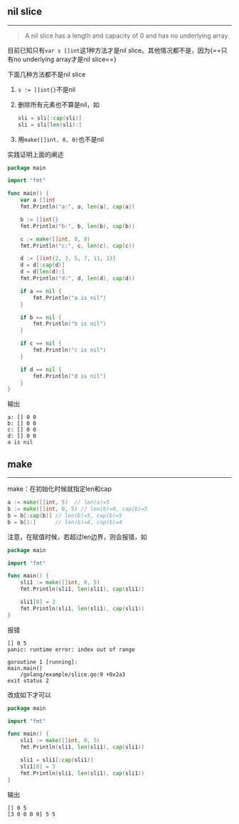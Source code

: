 ## **nil slice**

---

> A nil slice has a length and capacity of 0 and has no underlying array.

目前已知只有`var s []int`这1种方法才是nil slice。其他情况都不是，因为{==只有no underlying array才是nil slice==}

下面几种方法都不是nil slice

1. `s := []int{}`不是nil


2. 删除所有元素也不算是nil，如

	```go
	sli = sli[:cap(sli)]
	sli = sli[len(sli):]
	```

3. 用`make([]int, 0, 0)`也不是nil

实践证明上面的阐述

```go
package main

import "fmt"

func main() {
	var a []int
	fmt.Println("a:", a, len(a), cap(a))

	b := []int{}
	fmt.Println("b:", b, len(b), cap(b))

	c := make([]int, 0, 0)
	fmt.Println("c:", c, len(c), cap(c))

	d := []int{2, 3, 5, 7, 11, 13}
	d = d[:cap(d)]
	d = d[len(d):]
	fmt.Println("d:", d, len(d), cap(d))

	if a == nil {
		fmt.Println("a is nil")
	}

	if b == nil {
		fmt.Println("b is nil")
	}

	if c == nil {
		fmt.Println("c is nil")
	}

	if d == nil {
		fmt.Println("d is nil")
	}
}
```

输出

```text
a: [] 0 0
b: [] 0 0
c: [] 0 0
d: [] 0 0
a is nil
```

## **make**

---

make：在初始化时候就指定len和cap

```go
a := make([]int, 5)  // len(a)=5
b := make([]int, 0, 5) // len(b)=0, cap(b)=5
b = b[:cap(b)] // len(b)=5, cap(b)=5
b = b[1:]      // len(b)=4, cap(b)=4
```

注意，在赋值时候，若超过len边界，则会报错，如

```go
package main

import "fmt"

func main() {
    sli1 := make([]int, 0, 5)
    fmt.Println(sli1, len(sli1), cap(sli1))

    sli1[0] = 3
    fmt.Println(sli1, len(sli1), cap(sli1))
}
```

报错

```text
[] 0 5
panic: runtime error: index out of range

goroutine 1 [running]:
main.main()
    /golang/example/slice.go:9 +0x2a3
exit status 2
```

改成如下才可以

```go
package main

import "fmt"

func main() {
    sli1 := make([]int, 0, 5)
    fmt.Println(sli1, len(sli1), cap(sli1))

    sli1 = sli1[:cap(sli1)]
    sli1[0] = 3
    fmt.Println(sli1, len(sli1), cap(sli1))
}
```

输出

```text
[] 0 5
[3 0 0 0 0] 5 5
```
